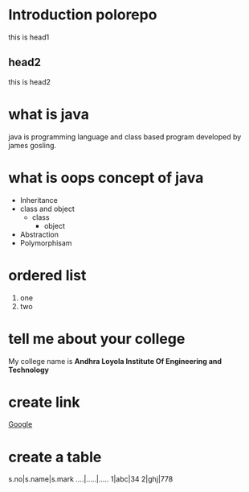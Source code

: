 # Introduction polorepo
this is head1

## head2
this is head2

# what is java
java is programming language and class based program developed by james gosling.
# what is oops concept of java
* Inheritance
* class and object
  * class
    * object
* Abstraction
* Polymorphisam
# ordered list
1. one
2. two

# tell me about your college
My college name is **Andhra Loyola Institute Of Engineering and Technology**

# create link
[Google](https://www.google.com)
# create a table
s.no|s.name|s.mark
....|.....|.....
 1|abc|34
 2|ghj|778
